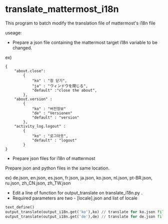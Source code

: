 # translate_mattermost_i18n
This program to batch modify the translation file of mattermost's i18n file


useage:


* Prepare a json file containing the mattermost target i18n variable to be changed.


ex)
```
{
	"about.close":
		{
			"ko" : "창 닫기",
			"ja" : "ウィンドウを閉じる",
			"default" :"close the about",
		},
	"about.version" :
		{
			"ko" : "버전정보"			
			"de" : "Versionen"
			"default" : "version"		
		},
	"activity_log.logout" :
		{
			"ko" : "로그아웃",
			"default" : "logout"
		}
}
```

* Prepare json files for i18n of mattermost 

Prepare json and python files in the same location.


ex) de.json, en.json, es.json, fr.json, ja.json, ko.json, nl.json, pt-BR.json, ru.json, zh_CN.json, zh_TW.json

* Edit a line of function for output_translate on translate_i18n.py .
 * Required parameters are two - [locale].json and list of locale
```python
text_define()
output_translate(output_i18n.get('ko'),ko) // translate for ko.json file 
output_translate(output_i18n.get('de'),de) // translate for de.json file
```


